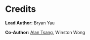 # Credits

**Lead Author:** Bryan Yau

**Co-Author:** [Alan Tsang](https://x.com/alan_pkmt), Winston Wong
